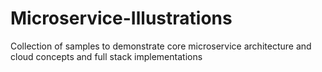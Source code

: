 # Microservice-Illustrations
Collection of samples to demonstrate core microservice architecture and cloud concepts and full stack implementations
